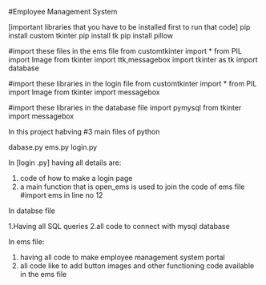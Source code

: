 #Employee Management System


[important libraries that you have to be installed first to run that code]
pip install custom tkinter
pip install tk
pip install pillow

#import these files in the ems file
from customtkinter import *
from PIL import Image
from tkinter import ttk,messagebox
import tkinter as tk
import database


#import these libraries in the login file
from customtkinter import *
from PIL import Image
from tkinter import messagebox

#import these libraries in the database file 
import pymysql
from tkinter import messagebox






In this project habving #3 main files of python

dabase.py
ems.py
login.py

In [login .py] having all details are:
1. code of how to make a login page
2. a main function that is open_ems  is used to join the code of ems file #import ems in line no 12
  


In databse file

1.Having all SQL queries
2.all code to connect with mysql database


In ems file:

1. having all code to make employee management system portal
2. all code like to add button images and other functioning code available in the ems file

